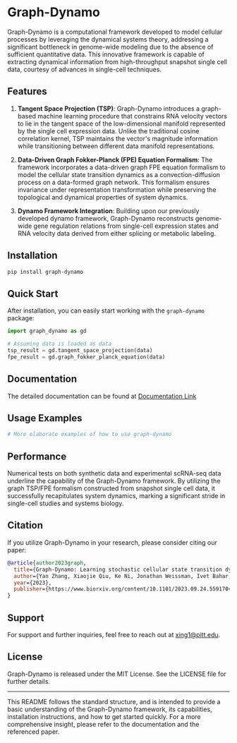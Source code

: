# Graph-Dynamo

Graph-Dynamo is a computational framework developed to model cellular processes by leveraging the dynamical systems theory, addressing a significant bottleneck in genome-wide modeling due to the absence of sufficient quantitative data. This innovative framework is capable of extracting dynamical information from high-throughput snapshot single cell data, courtesy of advances in single-cell techniques.

## Features

1. **Tangent Space Projection (TSP)**:
   Graph-Dynamo introduces a graph-based machine learning procedure that constrains RNA velocity vectors to lie in the tangent space of the low-dimensional manifold represented by the single cell expression data. Unlike the traditional cosine correlation kernel, TSP maintains the vector's magnitude information while transitioning between different data manifold representations.

2. **Data-Driven Graph Fokker-Planck (FPE) Equation Formalism**:
   The framework incorporates a data-driven graph FPE equation formalism to model the cellular state transition dynamics as a convection-diffusion process on a data-formed graph network. This formalism ensures invariance under representation transformation while preserving the topological and dynamical properties of system dynamics.

3. **Dynamo Framework Integration**:
   Building upon our previously developed dynamo framework, Graph-Dynamo reconstructs genome-wide gene regulation relations from single-cell expression states and RNA velocity data derived from either splicing or metabolic labeling.

## Installation

```bash
pip install graph-dynamo
```

## Quick Start

After installation, you can easily start working with the `graph-dynamo` package:

```python
import graph_dynamo as gd

# Assuming data is loaded as data
tsp_result = gd.tangent_space_projection(data)
fpe_result = gd.graph_fokker_planck_equation(data)
```

## Documentation

The detailed documentation can be found at [Documentation Link](https://link_to_documentation)

## Usage Examples

```python
# More elaborate examples of how to use graph-dynamo
```

## Performance

Numerical tests on both synthetic data and experimental scRNA-seq data underline the capability of the Graph-Dynamo framework. By utilizing the graph TSP/FPE formalism constructed from snapshot single cell data, it successfully recapitulates system dynamics, marking a significant stride in single-cell studies and systems biology.

## Citation

If you utilize Graph-Dynamo in your research, please consider citing our paper:

```bibtex
@article{author2023graph,
  title={Graph-Dynamo: Learning stochastic cellular state transition dynamics from single cell data},
  author={Yan Zhang, Xiaojie Qiu, Ke Ni, Jonathan Weissman, Ivet Bahar, Jianhua Xing},
  year={2023},
  publisher={https://www.biorxiv.org/content/10.1101/2023.09.24.559170v1}
}
```

## Support

For support and further inquiries, feel free to reach out at [xing1@pitt.edu](mailto:xing1@pitt.edu).

## License

Graph-Dynamo is released under the MIT License. See the LICENSE file for further details.

---

This README follows the standard structure, and is intended to provide a basic understanding of the Graph-Dynamo framework, its capabilities, installation instructions, and how to get started quickly. For a more comprehensive insight, please refer to the documentation and the referenced paper.